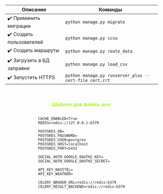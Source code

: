 | Описание                   | Команды                                                    |
|----------------------------|------------------------------------------------------------|
| ✔️ Приминить миграции      | ```python manage.py migrate```                             |
| ✔️ Создать пользователей   | ```python manage.py ccsu```                                |
| ✔️ Создать маршруты        | ```python manage.py route_data```                          |
| ✔️ Загрузить в БД заправки | ```python manage.py load_csv```                            |
| ✔️ Запустить HTTPS         | ```python manage.py runserver_plus --cert-file cert.crt``` |

<br>


<H3 style="text-align: center; color:#A7FC00;">Шаблон для файла .env </H3>
<div style="display: flex; justify-content: center;">

```dotenv
CACHE_ENABLED=True
REDIS=redis://127.0.0.1:6379

POSTGRES_DB=
POSTGRES_PASSWORD=
POSTGRES_USER=postgres
POSTGRES_HOST=localhost
POSTGRES_PORT=5432

SOCIAL_AUTH_GOOGLE_OAUTH2_KEY=
SOCIAL_AUTH_GOOGLE_OAUTH2_SECRET=

API_KEY_NAVITEL=
API_KEY_WEATHER=

CELERY_BROKER_URL=redis://redis:6379
CELERY_RESULT_BACKEND=redis://redis:6379
```

</div>
